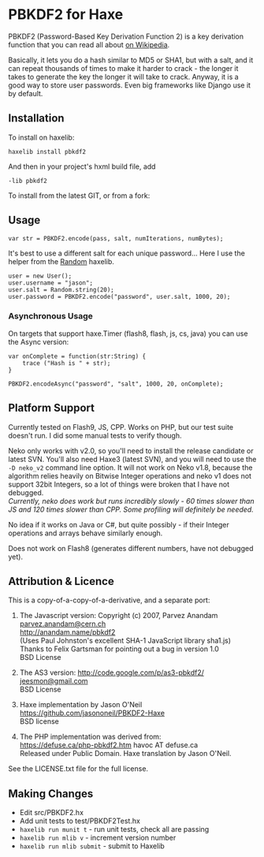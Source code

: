 PBKDF2 for Haxe
===============

PBKDF2 (Password-Based Key Derivation Function 2) is a key derivation function that you can read all about [on Wikipedia](http://en.wikipedia.org/wiki/PBKDF2).

Basically, it lets you do a hash similar to MD5 or SHA1, but with a salt, and it can repeat thousands of times to make it harder to crack - the longer it takes to generate the key the longer it will take to crack.  Anyway, it is a good way to store user passwords.  Even big frameworks like Django use it by default.

Installation
------------

To install on haxelib:

	haxelib install pbkdf2

And then in your project's hxml build file, add

    -lib pbkdf2

To install from the latest GIT, or from a fork:    

Usage
-----

```
var str = PBKDF2.encode(pass, salt, numIterations, numBytes);
```

It's best to use a different salt for each unique password... Here I use the helper from the [Random](https://github.com/jasononeil/hxrandom) haxelib.

```
user = new User();
user.username = "jason";
user.salt = Random.string(20);
user.password = PBKDF2.encode("password", user.salt, 1000, 20);
```

### Asynchronous Usage

On targets that support haxe.Timer (flash8, flash, js, cs, java) you can use the Async version:

```
var onComplete = function(str:String) {
	trace ("Hash is " + str);
}

PBKDF2.encodeAsync("password", "salt", 1000, 20, onComplete);
```

Platform Support
----------------

Currently tested on Flash9, JS, CPP.  Works on PHP, but our test suite doesn't run.  I did some manual tests to verify though.

Neko only works with v2.0, so you'll need to install the release candidate or latest SVN.  You'll also need Haxe3 (latest SVN), and you will need to use the `-D neko_v2` command line option.  It will not work on Neko v1.8, because the algorithm relies heavily on Bitwise Integer operations and neko v1 does not support 32bit Integers, so a lot of things were broken that I have not debugged.  
*Currently, neko does work but runs incredibly slowly - 60 times slower than JS and 120 times slower than CPP.  Some profiling will definitely be needed.*

No idea if it works on Java or C#, but quite possibly - if their Integer operations and arrays behave similarly enough.

Does not work on Flash8 (generates different numbers, have not debugged yet).  

Attribution & Licence
---------------------

This is a copy-of-a-copy-of-a-derivative, and a separate port:

1. The Javascript version: Copyright (c) 2007, Parvez Anandam  
parvez.anandam@cern.ch  
http://anandam.name/pbkdf2  
(Uses Paul Johnston's excellent SHA-1 JavaScript library sha1.js)  
Thanks to Felix Gartsman for pointing out a bug in version 1.0  
BSD License

2.  The AS3 version: http://code.google.com/p/as3-pbkdf2/  
jeesmon@gmail.com  
BSD License

2. Haxe implementation by Jason O'Neil  
https://github.com/jasononeil/PBKDF2-Haxe  
BSD license

3. The PHP implementation was derived from:  
https://defuse.ca/php-pbkdf2.htm havoc AT defuse.ca  
Released under Public Domain.  Haxe translation by Jason O'Neil.

See the LICENSE.txt file for the full license.

Making Changes
--------------

 * Edit src/PBKDF2.hx
 * Add unit tests to test/PBKDF2Test.hx
 * `haxelib run munit t` - run unit tests, check all are passing
 * `haxelib run mlib v` - increment version number
 * `haxelib run mlib submit` - submit to Haxelib
